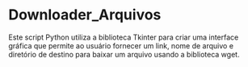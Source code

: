 # Downloader_Arquivos
Este script Python utiliza a biblioteca Tkinter para criar uma interface gráfica que permite ao usuário fornecer um link, nome de arquivo e diretório de destino para baixar um arquivo usando a biblioteca wget.
